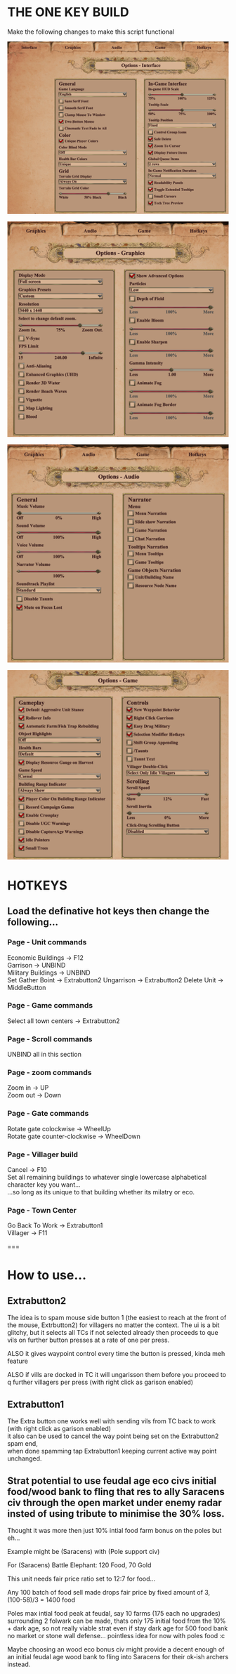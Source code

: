 # THE ONE KEY BUILD

Make the following changes to make this script functional

![Alt text](image.png)  
  
![Alt text](image-1.png)  
  
![Alt text](image-2.png)  
  
![Alt text](image-3.png)  
  
  
# HOTKEYS  
## Load the definative hot keys then change the following...  
  
### Page - Unit commands  
Economic Buildings -> F12  
Garrison -> UNBIND  
Military Buildings -> UNBIND  
Set Gather Boint -> Extrabutton2 
Ungarrison -> Extrabutton2 
Delete Unit -> MiddleButton
  
### Page - Game commands  
Select all town centers -> Extrabutton2  
  
### Page - Scroll commands  
UNBIND all in this section  
  
### Page - zoom commands  
Zoom in -> UP  
Zoom out -> Down  
  
### Page - Gate commands  
Rotate gate colockwise -> WheelUp  
Rotate gate counter-clockwise -> WheelDown  
  
### Page - Villager build  
Cancel -> F10  
Set all remaining buildings to whatever single lowercase alphabetical character key you want...  
...so long as its unique to that building whether its milatry or eco.  

### Page - Town Center  
Go Back To Work -> Extrabutton1  
Villager -> F11  

===

# How to use...
## Extrabutton2  
The idea is to spam mouse side button 1 (the easiest to reach at the front of the mouse, Extrbutton2) for villagers no matter the context.
The ui is a bit glitchy, but it selects all TCs if not selected already then proceeds to que vils on further button presses at a rate of one per press.  
  
ALSO it gives waypoint control every time the button is pressed, kinda meh feature    
  
ALSO if vills are docked in TC it will ungarisson them before you proceed to q further villagers per press (with right click as garison enabled)
  
## Extrabutton1  
The Extra button one works well with sending vils from TC back to work (with right click as garison enabled)  
it also can be used to cancel the way point being set on the Extrabutton2 spam end,  
when done spamming tap Extrabutton1 keeping current active way point unchanged.
  
## Strat potential to use feudal age eco civs initial food/wood bank to fling that res to ally Saracens civ through the open market under enemy radar insted of using tribute to minimise the 30% loss.             
Thought it was more then just 10% intial food farm bonus on the poles but eh...  
  
Example might be (Saracens) with (Pole support civ)     
  
For (Saracens) Battle Elephant: 120 Food, 70 Gold  
  
This unit needs fair price ratio set to 12:7 for food...  
  
Any 100 batch of food sell made drops fair price by fixed amount of 3,  
(100-58)/3 = 1400 food  
  
Poles max intial food peak at feudal, say 10 farms (175 each no upgrades) surrounding 2 folwark can be made, thats only 175 initial food from the 10% + dark age, so not really viable strat even if stay dark age for 500 food bank no market or stone wall defense... pointless idea for now with poles food :c   
  
Maybe choosing an wood eco bonus civ might provide a decent enough of an initial feudal age wood bank to fling into Saracens for their ok-ish archers instead.      


  
